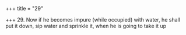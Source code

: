+++
title = "29"

+++
29. Now if he becomes impure (while occupied) with water, he shall put it down, sip water and sprinkle it, when he is going to take it up
